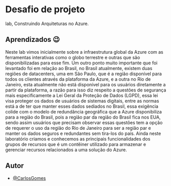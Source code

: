 # Desafio de projeto

lab, Construindo Arquiteturas no Azure.

## Aprendizados :wink:

Neste lab vimos inicialmente sobre a infraestrutura global da Azure com as ferramentas interativas como o globo terrestre e outras que são disponibilizadas para esse fim.
Um outro ponto muito importante que foi levantado foi em relação ao Brasil, no Brasil atualmente, existem duas regiões de datacenters, uma em São Paulo, que é a região disponível para todos os clientes através da plataforma da Azure, e a outra no Rio de Janeiro, esta atualmente não está disponível para os usuários diretamente a partir da plataforma, a razão para isso diz respeito a questões de segurança mais especificamente a Lei Geral da Proteção de Dados (LGPD), essa lei visa proteger os dados de usuários de sistemas digitais, entre as normas está a de ter que manter esses dados sediados no Brasil, essa exigência colide com o modelo de redundância geográfica que a Azure disponibiliza para a região do Brasil, pois a região par da região do Brasil fica nos EUA, sendo assim usuários que precisam observar essas questões tem a opção de requerer o uso da região do Rio de Janeiro para ser a região par e manter os dados seguros e redundantes sem tira-los do país.
Ainda neste laboratório criamos e conhecemos as principais funcionalidades dos grupos de recursos que é um contêiner utilizado para armazenar e gerenciar recursos relacionados a uma solução do Azure.

## Autor

- [@CarlosGomes](https://github.com/Darkm4ge)
